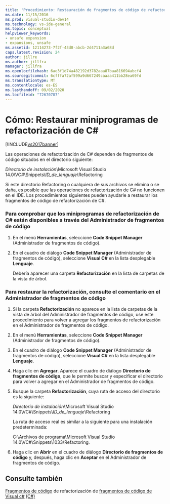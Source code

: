 ```yaml
---
title: 'Procedimiento: Restauración de fragmentos de código de refactorización en C# | Microsoft Docs'
ms.date: 11/15/2016
ms.prod: visual-studio-dev14
ms.technology: vs-ide-general
ms.topic: conceptual
helpviewer_keywords:
- unsafe expansion
- expansions, unsafe
ms.assetid: 12114273-7f2f-43d0-abcb-2d4711a3a68d
caps.latest.revision: 24
author: jillre
ms.author: jillfra
manager: jillfra
ms.openlocfilehash: 6ae3f1d74a482192d3782aaa87baa816694abcf4
ms.sourcegitcommit: 6cfffa72af599a9d667249caaaa411bb28ea69fd
ms.translationtype: MT
ms.contentlocale: es-ES
ms.lasthandoff: 09/02/2020
ms.locfileid: "72670787"
---
```

# <a name="how-to-restore-c-refactoring-snippets"></a>Cómo: Restaurar miniprogramas de refactorización de C#
[!INCLUDE[vs2017banner](../includes/vs2017banner.md)]

Las operaciones de refactorización de C# dependen de fragmentos de código situados en el directorio siguiente:

 *Directorio de instalación*\Microsoft Visual Studio 14.0\VC#\Snippets\\*ID_de_lenguaje*\Refactoring

 Si este directorio Refactoring o cualquiera de sus archivos se elimina o se daña, es posible que las operaciones de refactorización de C# no funcionen en el IDE. Los procedimientos siguientes pueden ayudarle a restaurar los fragmentos de código de refactorización de C#.

### <a name="to-verify-c-refactoring-snippets-are-available-through-the-code-snippet-manager"></a>Para comprobar que los miniprogramas de refactorización de C# están disponibles a través del Administrador de fragmentos de código

1. En el menú **Herramientas**, seleccione **Code Snippet Manager** (Administrador de fragmentos de código).

2. En el cuadro de diálogo **Code Snippet Manager** (Administrador de fragmentos de código), seleccione **Visual C#** en la lista desplegable **Lenguaje**.

     Debería aparecer una carpeta **Refactorización** en la lista de carpetas de la vista de árbol.

### <a name="to-restore-refactoring-see-comment-in-code-snippet-manager"></a>Para restaurar la refactorización, consulte el comentario en el Administrador de fragmentos de código

1. Si la carpeta **Refactorización** no aparece en la lista de carpetas de la vista de árbol del Administrador de fragmentos de código, use este procedimiento para volver a agregar los fragmentos de refactorización en el Administrador de fragmentos de código.

2. En el menú **Herramientas**, seleccione **Code Snippet Manager** (Administrador de fragmentos de código).

3. En el cuadro de diálogo **Code Snippet Manager** (Administrador de fragmentos de código), seleccione **Visual C#** en la lista desplegable **Lenguaje**.

4. Haga clic en **Agregar**. Aparece el cuadro de diálogo **Directorio de fragmentos de código**, que le permite buscar y especificar el directorio para volver a agregar en el Administrador de fragmentos de código.

5. Busque la carpeta **Refactorización**, cuya ruta de acceso del directorio es la siguiente:

     *Directorio de instalación*\Microsoft Visual Studio 14.0\VC#\Snippets\\*ID_de_lenguaje*\Refactoring

     La ruta de acceso real es similar a la siguiente para una instalación predeterminada:

     C:\Archivos de programa\Microsoft Visual Studio 14.0\VC#\Snippets\1033\Refactoring.

6. Haga clic en **Abrir** en el cuadro de diálogo **Directorio de fragmentos de código** y, después, haga clic en **Aceptar** en el Administrador de fragmentos de código.

## <a name="see-also"></a>Consulte también
 [Fragmentos de código](../ide/code-snippets.md) de refactorización de [fragmentos de código de Visual c#](../ide/visual-csharp-code-snippets.md) [(C#)](../csharp-ide/refactoring-csharp.md)
